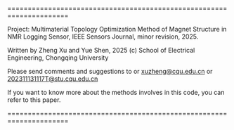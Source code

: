 
=====================================================================

Project: Multimaterial Topology Optimization Method of Magnet Structure in NMR Logging Sensor, IEEE Sensors Journal, minor revision, 2025.

Written by Zheng Xu and Yue Shen, 2025 (c) School of Electrical Engineering, Chongqing University

Please send comments and suggestions to or xuzheng@cqu.edu.cn or 202311131117T@stu.cqu.edu.cn

If you want to know more about the methods involves in this code, you can refer to this paper. 

=====================================================================
